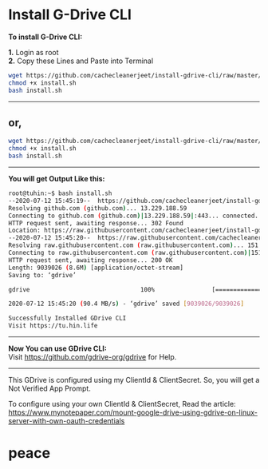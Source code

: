 # Install G-Drive CLI

**To install G-Drive CLI:**

**1.** Login as root<br>
**2.** Copy these Lines and Paste into Terminal
```bash
wget https://github.com/cachecleanerjeet/install-gdrive-cli/raw/master/install.sh
chmod +x install.sh
bash install.sh
```
------------
<b>or,</b>
------------

```bash
wget https://github.com/cachecleanerjeet/install-gdrive-cli/raw/master/install.sh
chmod +x install.sh
bash install.sh
```
------------

**You will get Output Like this:**
```bash
root@tuhin:~$ bash install.sh
--2020-07-12 15:45:19--  https://github.com/cachecleanerjeet/install-gdrive-cli/raw/upload/gdrive
Resolving github.com (github.com)... 13.229.188.59
Connecting to github.com (github.com)|13.229.188.59|:443... connected.
HTTP request sent, awaiting response... 302 Found
Location: https://raw.githubusercontent.com/cachecleanerjeet/install-gdrive-cli/upload/gdrive [following]
--2020-07-12 15:45:20--  https://raw.githubusercontent.com/cachecleanerjeet/install-gdrive-cli/upload/gdrive
Resolving raw.githubusercontent.com (raw.githubusercontent.com)... 151.101.0.133, 151.101.64.133, 151.101.128.133, ...
Connecting to raw.githubusercontent.com (raw.githubusercontent.com)|151.101.0.133|:443... connected.
HTTP request sent, awaiting response... 200 OK
Length: 9039026 (8.6M) [application/octet-stream]
Saving to: ‘gdrive’

gdrive                               100%                [======================================>]   8.62M  --.-KB/s    in 0.1s

2020-07-12 15:45:20 (90.4 MB/s) - ‘gdrive’ saved [9039026/9039026]

Successfully Installed GDrive CLI
Visit https://tu.hin.life
```


------------

**Now You can use GDrive CLI:**<br>
Visit https://github.com/gdrive-org/gdrive for Help.

------------

This GDrive is configured using my ClientId & ClientSecret. So, you will get a Not Verified App Prompt.<br>

To configure using your own ClientId & ClientSecret, Read the article:<br>
https://www.mynotepaper.com/mount-google-drive-using-gdrive-on-linux-server-with-own-oauth-credentials

# peace
